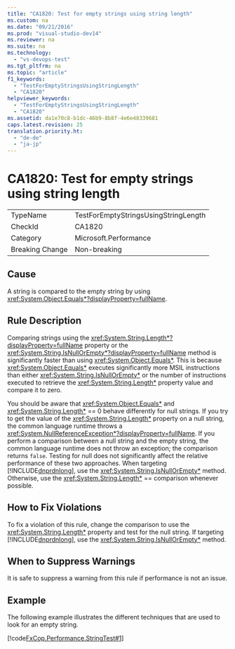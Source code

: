 ```yaml
---
title: "CA1820: Test for empty strings using string length"
ms.custom: na
ms.date: "09/21/2016"
ms.prod: "visual-studio-dev14"
ms.reviewer: na
ms.suite: na
ms.technology: 
  - "vs-devops-test"
ms.tgt_pltfrm: na
ms.topic: "article"
f1_keywords: 
  - "TestForEmptyStringsUsingStringLength"
  - "CA1820"
helpviewer_keywords: 
  - "TestForEmptyStringsUsingStringLength"
  - "CA1820"
ms.assetid: da1e70c8-b1dc-46b9-8b8f-4e6e48339681
caps.latest.revision: 25
translation.priority.ht: 
  - "de-de"
  - "ja-jp"
---
```

# CA1820: Test for empty strings using string length
|||  
|-|-|  
|TypeName|TestForEmptyStringsUsingStringLength|  
|CheckId|CA1820|  
|Category|Microsoft.Performance|  
|Breaking Change|Non-breaking|  
  
## Cause  
 A string is compared to the empty string by using <xref:System.Object.Equals*?displayProperty=fullName>.  
  
## Rule Description  
 Comparing strings using the <xref:System.String.Length*?displayProperty=fullName> property or the <xref:System.String.IsNullOrEmpty*?displayProperty=fullName> method is significantly faster than using <xref:System.Object.Equals*>. This is because <xref:System.Object.Equals*> executes significantly more MSIL instructions than either <xref:System.String.IsNullOrEmpty*> or the number of instructions executed to retrieve the <xref:System.String.Length*> property value and compare it to zero.  
  
 You should be aware that <xref:System.Object.Equals*> and <xref:System.String.Length*> == 0 behave differently for null strings. If you try to get the value of the <xref:System.String.Length*> property on a null string, the common language runtime throws a <xref:System.NullReferenceException*?displayProperty=fullName>. If you perform a comparison between a null string and the empty string, the common language runtime does not throw an exception; the comparison returns `false`. Testing for null does not significantly affect the relative performance of these two approaches. When targeting [!INCLUDE[dnprdnlong](../vs140/includes/dnprdnlong_md.md)], use the <xref:System.String.IsNullOrEmpty*> method. Otherwise, use the <xref:System.String.Length*> == comparison whenever possible.  
  
## How to Fix Violations  
 To fix a violation of this rule, change the comparison to use the <xref:System.String.Length*> property and test for the null string. If targeting [!INCLUDE[dnprdnlong](../vs140/includes/dnprdnlong_md.md)], use the <xref:System.String.IsNullOrEmpty*> method.  
  
## When to Suppress Warnings  
 It is safe to suppress a warning from this rule if performance is not an issue.  
  
## Example  
 The following example illustrates the different techniques that are used to look for an empty string.  
  
 [!code[FxCop.Performance.StringTest#1](../vs140/codesnippet/CSharp/ca1820--test-for-empty-strings-using-string-length_1.cs)]